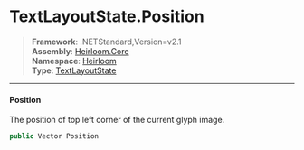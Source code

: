 # TextLayoutState.Position

> **Framework**: .NETStandard,Version=v2.1  
> **Assembly**: [Heirloom.Core][0]  
> **Namespace**: [Heirloom][0]  
> **Type**: [TextLayoutState][1]  

--------------------------------------------------------------------------------

#### Position

The position of top left corner of the current glyph image.

```cs
public Vector Position
```

[0]: ..\Heirloom.Core.md
[1]: Heirloom.TextLayoutState.md
